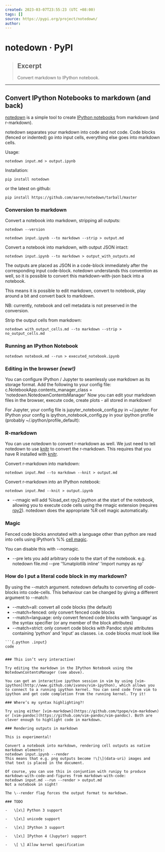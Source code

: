 ```yaml
---
created: 2023-03-07T23:55:23 (UTC +08:00)
tags: []
source: https://pypi.org/project/notedown/
author:
---
```


<!-- @format -->

# notedown · PyPI

> ## Excerpt
>
> Convert markdown to IPython notebook.

---

## Convert IPython Notebooks to markdown (and back)

[notedown](http://github.com/aaren/notedown) is a simple tool to create [IPython notebooks](http://www.ipython.org/notebook) from markdown (and r-markdown).

notedown separates your markdown into code and not code. Code blocks (fenced or indented) go into input cells, everything else goes into markdown cells.

Usage:

```
notedown input.md > output.ipynb
```

Installation:

```
pip install notedown
```

or the latest on github:

```
pip install https://github.com/aaren/notedown/tarball/master
```

### Conversion to markdown

Convert a notebook into markdown, stripping all outputs:

```
notedown --version
```

```
notedown input.ipynb --to markdown --strip > output.md
```

Convert a notebook into markdown, with output JSON intact:

```
notedown input.ipynb --to markdown > output_with_outputs.md
```

The outputs are placed as JSON in a code-block immediately after the corresponding input code-block. notedown understands this convention as well, so it is possible to convert this markdown-with-json back into a notebook.

This means it is possible to edit markdown, convert to notebook, play around a bit and convert back to markdown.

NB: currently, notebook and cell metadata is not preserved in the conversion.

Strip the output cells from markdown:

```
notedown with_output_cells.md --to markdown --strip > no_output_cells.md
```

### Running an IPython Notebook

```
notedown notebook.md --run > executed_notebook.ipynb
```

### Editing in the browser _(new!)_

You can configure IPython / Jupyter to seamlessly use markdown as its storage format. Add the following to your config file:
c.NotebookApp.contents_manager_class = 'notedown.NotedownContentsManager'
Now you can edit your markdown files in the browser, execute code, create plots - all stored in markdown!

For Jupyter, your config file is jupyter_notebook_config.py in ~/.jupyter. For IPython your config is ipython_notebook_config.py in your ipython profile (probably ~/.ipython/profile_default):

### R-markdown

You can use notedown to convert r-markdown as well. We just need to tell notedown to use [knitr](https://pypi.org/project/notedown/yihui.name/knitr) to convert the r-markdown. This requires that you have R installed with [knitr](https://pypi.org/project/notedown/yihui.name/knitr).

Convert r-markdown into markdown:

```
notedown input.Rmd --to markdown --knit > output.md
```

Convert r-markdown into an IPython notebook:

```
notedown input.Rmd --knit > output.ipynb
```

- \--rmagic will add %load_ext rpy2.ipython at the start of the notebook, allowing you to execute code cells using the rmagic extension (requires [rpy2](http://rpy.sourceforge.net/)). notedown does the appropriate %R cell magic automatically.

### Magic

Fenced code blocks annotated with a language other than python are read into cells using IPython’s %% [cell magic](http://nbviewer.ipython.org/github/ipython/ipython/blob/1.x/examples/notebooks/Cell%20Magics.ipynb).

You can disable this with \--nomagic.

- \--pre lets you add arbitrary code to the start of the notebook. e.g. notedown file.md \--pre '%matplotlib inline' 'import numpy as np'

### How do I put a literal code block in my markdown?

By using the \--match argument. notedown defaults to converting _all_ code-blocks into code-cells. This behaviour can be changed by giving a different argument to \--match:

- \--match=all: convert all code blocks (the default)
- \--match=fenced: only convert fenced code blocks
- \--match=language: only convert fenced code blocks with ‘language’ as the syntax specifier (or any member of the block attributes)
- \--match=strict: only convert code blocks with Pandoc style attributes containing ‘python’ and ‘input’ as classes. i.e. code blocks must look like

````
```{.python .input}
code
````

```

### This isn’t very interactive!

Try editing the markdown in the IPython Notebook using the NotedownContentsManager (see above).

You can get an interactive ipython session in vim by using [vim-ipython](http://www.github.com/ivanov/vim-ipython), which allows you to connect to a running ipython kernel. You can send code from vim to ipython and get code completion from the running kernel. Try it!

### Where’s my syntax highlighting?!

Try using either [vim-markdown](https://github.com/tpope/vim-markdown) or [vim-pandoc](https://github.com/vim-pandoc/vim-pandoc). Both are clever enough to highlight code in markdown.

### Rendering outputs in markdown

This is experimental!

Convert a notebook into markdown, rendering cell outputs as native markdown elements:
notedown input.ipynb --render
This means that e.g. png outputs become !\[\](data-uri) images and that text is placed in the document.

Of course, you can use this in conjuntion with runipy to produce markdown-with-code-and-figures from markdown-with-code:
notedown input.md --run --render > output.md
Not a notebook in sight!

The \--render flag forces the output format to markdown.

### TODO

-   \[x\] Python 3 support

-   \[x\] unicode support

-   \[x\] IPython 3 support

-   \[x\] IPython 4 (Jupyter) support

-   \[ \] Allow kernel specification
```
